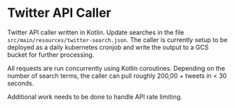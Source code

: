 # Twitter API Caller  
Twitter API caller written in Kotlin. Update searches in the file `src/main/resources/twitter-search.json`. The caller is currently setup to be deployed as a daily kubernetes cronjob and write the output to a GCS bucket for further processing.  

All requests are run concurrently using Kotlin coroutines. Depending on the number of search terms, the caller can pull roughly 200,00 + tweets in < 30 seconds.  

Additional work needs to be done to handle API rate limiting.
